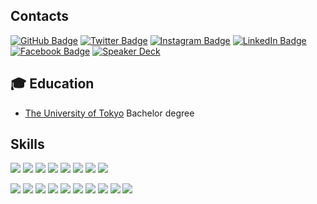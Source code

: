 ## Contacts

[![GitHub Badge](https://img.shields.io/badge/-GitHub-000?style=flat-square&logo=Github&logoColor=white)](https://github.com/KeisukeYamashita)
[![Twitter Badge](https://img.shields.io/badge/-Twitter-1ca0f1?style=flat-square&logo=twitter&logoColor=white&link=https://twitter.com/_k_e_k_e)](https://twitter.com/_k_e_k_e)
[![Instagram Badge](https://img.shields.io/badge/-Instagram-e4405f?style=flat-square&logo=instagram&logoColor=white&link=https://twitter.com/_k_e_k_e)](https://www.instagram.com/1995yamashita/)
[![LinkedIn Badge](https://img.shields.io/badge/-LinkedIn-0077b5?style=flat-square&logo=linkedin&logoColor=white&link=https://twitter.com/_k_e_k_e)](https://www.linkedin.com/in/keisukeyamashita-816906136/)
[![Facebook Badge](https://img.shields.io/badge/-Facebook-1877f2?style=flat-square&logo=facebook&logoColor=white&link=https://twitter.com/_k_e_k_e)](https://www.facebook.com/yamashita.keisuke.524/)
[![Speaker Deck](https://img.shields.io/badge/Speaker_Deck-0?style=flat-square&logo=speaker-deck&color=009287&logoColor=white)](https://speakerdeck.com/keisukeyamashita)

## 🎓 Education

- [The University of Tokyo](https://www.u-tokyo.ac.jp/) Bachelor degree

## Skills

[![](https://img.shields.io/badge/-Go-00ADD8?style=flat-square&logoColor=white&logo=go)](https://github.com/KeisukeYamashita)
[![](https://img.shields.io/badge/-Typescript-007ACC?style=flat-square&logoColor=white&logo=typescript)](https://github.com/KeisukeYamashita)
[![](https://img.shields.io/badge/-Bash-4eaa25?style=flat-square&logoColor=white&logo=gnu-bash)](https://github.com/KeisukeYamashita)
[![](https://img.shields.io/badge/-Flutter-02569b?style=flat-square&logoColor=white&logo=flutter)](https://github.com/KeisukeYamashita)
[![](https://img.shields.io/badge/-Spinnaker-139bb4?style=flat-square&logoColor=white&logo=spinnaker)](https://github.com/KeisukeYamashita)
[![](https://img.shields.io/badge/-Docker-2496ed?style=flat-square&logoColor=white&logo=docker)](https://github.com/KeisukeYamashita)
[![](https://img.shields.io/badge/-MySQL-4479a1?style=flat-square&logoColor=white&logo=mysql)](https://github.com/KeisukeYamashita)
[![](https://img.shields.io/badge/-Redis-DC382D?style=flat-square&logoColor=white&logo=redis)](https://github.com/KeisukeYamashita)

[![](https://img.shields.io/badge/-Kubernetes-326CE5?style=flat-square&logoColor=white&logo=kubernetes)](https://github.com/KeisukeYamashita)
[![](https://img.shields.io/badge/-AWS-232F3E?style=flat-square&logoColor=white&logo=amazon-aws)](https://github.com/KeisukeYamashita)
[![](https://img.shields.io/badge/-GCP-4285F4?style=flat-square&logoColor=white&logo=google-cloud)](https://github.com/KeisukeYamashita)
[![](https://img.shields.io/badge/-Firebase-FFCA28?style=flat-square&logoColor=white&logo=firebase)](https://github.com/KeisukeYamashita)
[![](https://img.shields.io/badge/-Datadog-632CA6?style=flat-square&logoColor=white&logo=datadog)](https://github.com/KeisukeYamashita)
[![](https://img.shields.io/badge/-Sentry-FB4226?style=flat-square&logoColor=white&logo=sentry)](https://github.com/KeisukeYamashita)
[![](https://img.shields.io/badge/-Twilio-F22F46?style=flat-square&logoColor=white&logo=twilio)](https://github.com/KeisukeYamashita)
[![](https://img.shields.io/badge/-Terraform-623CE4?style=flat-square&logoColor=white&logo=terraform)](https://github.com/KeisukeYamashita)
[![](https://img.shields.io/badge/-GitHub%20Actions-2088FF?style=flat-square&logoColor=white&logo=github-actions)](https://github.com/KeisukeYamashita)
[![](https://img.shields.io/badge/-CircleCI-343434?style=flat-square&logoColor=white&logo=circleci)](https://github.com/KeisukeYamashita)
